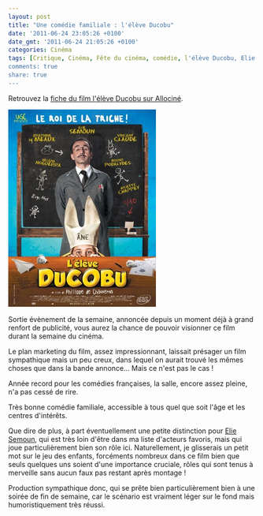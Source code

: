 ```yaml
---
layout: post
title: "Une comédie familiale : l'élève Ducobu"
date: '2011-06-24 23:05:26 +0100'
date_gmt: '2011-06-24 21:05:26 +0100'
categories: Cinéma
tags: [Critique, Cinéma, Fête du cinéma, comédie, l'élève Ducobu, Elie Semoun, Joséphine de Meaux, détente]
comments: true
share: true
---
```

Retrouvez la [fiche du film l&#39;&eacute;l&egrave;ve Ducobu sur Allocin&eacute;](http://www.allocine.fr/film/fichefilm_gen_cfilm=179173.html).

[![Affiche du film &quot;L'élève Ducobu](/images/posts/2011-06-24-une-comedie-familiale-leleve-ducobu/01.jpg)](/images/posts/2011-06-24-une-comedie-familiale-leleve-ducobu/01.jpg)

Sortie &eacute;v&egrave;nement de la semaine, annonc&eacute;e depuis un moment d&eacute;j&agrave; &agrave; grand renfort de publicit&eacute;, vous aurez la chance de pouvoir visionner ce film durant la semaine du cin&eacute;ma.

Le plan marketing du film, assez impressionnant, laissait pr&eacute;sager un film sympathique mais un peu creux, dans lequel on aurait trouv&eacute; les m&ecirc;mes choses que dans la bande annonce... Mais ce n&#39;est pas le cas !

Ann&eacute;e record pour les com&eacute;dies fran&ccedil;aises, la salle, encore assez pleine, n&#39;a pas cess&eacute; de rire.

Tr&egrave;s bonne com&eacute;die familiale, accessible &agrave; tous quel que soit l&#39;&acirc;ge et les centres d&#39;int&eacute;r&ecirc;ts.

Que dire de plus, &agrave; part &eacute;ventuellement une petite distinction pour [Elie Semoun](http://www.allocine.fr/personne/fichepersonne_gen_cpersonne=24795.html), qui est tr&egrave;s loin d&#39;&ecirc;tre dans ma liste d&#39;acteurs favoris, mais qui joue particuli&egrave;rement bien son r&ocirc;le ici. Naturellement, je glisserais un petit mot sur le jeu des enfants, forc&eacute;ments nombreux dans ce film bien que seuls quelques uns soient d&#39;une importance cruciale, r&ocirc;les qui sont tenus &agrave; merveille sans aucun faux pas restant apr&egrave;s montage !

Production sympathique donc, qui se pr&ecirc;te bien particuli&egrave;rement bien &agrave; une soir&eacute;e de fin de semaine, car le sc&eacute;nario est vraiment l&eacute;ger sur le fond mais humoristiquement tr&egrave;s r&eacute;ussi.
